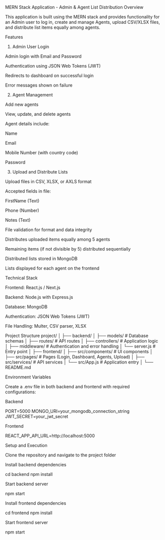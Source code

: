MERN Stack Application - Admin & Agent List Distribution
Overview

This application is built using the MERN stack and provides functionality for an Admin user to log in, create and manage Agents, upload CSV/XLSX files, and distribute list items equally among agents.

Features
1. Admin User Login

Admin login with Email and Password

Authentication using JSON Web Tokens (JWT)

Redirects to dashboard on successful login

Error messages shown on failure

2. Agent Management

Add new agents

View, update, and delete agents

Agent details include:

Name

Email

Mobile Number (with country code)

Password

3. Upload and Distribute Lists

Upload files in CSV, XLSX, or AXLS format

Accepted fields in file:

FirstName (Text)

Phone (Number)

Notes (Text)

File validation for format and data integrity

Distributes uploaded items equally among 5 agents

Remaining items (if not divisible by 5) distributed sequentially

Distributed lists stored in MongoDB

Lists displayed for each agent on the frontend

Technical Stack

Frontend: React.js / Next.js

Backend: Node.js with Express.js

Database: MongoDB

Authentication: JSON Web Tokens (JWT)

File Handling: Multer, CSV parser, XLSX

Project Structure
project/
│
├── backend/
│   ├── models/          # Database schemas
│   ├── routes/          # API routes
│   ├── controllers/     # Application logic
│   ├── middleware/      # Authentication and error handling
│   └── server.js        # Entry point
│
├── frontend/
│   ├── src/components/  # UI components
│   ├── src/pages/       # Pages (Login, Dashboard, Agents, Upload)
│   ├── src/services/    # API services
│   └── src/App.js       # Application entry
│
└── README.md

Environment Variables

Create a .env file in both backend and frontend with required configurations:

Backend

PORT=5000
MONGO_URI=your_mongodb_connection_string
JWT_SECRET=your_jwt_secret


Frontend

REACT_APP_API_URL=http://localhost:5000

Setup and Execution

Clone the repository and navigate to the project folder

Install backend dependencies

cd backend
npm install


Start backend server

npm start


Install frontend dependencies

cd frontend
npm install


Start frontend server

npm start
